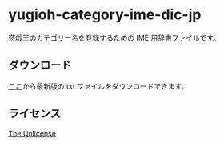 # yugioh-category-ime-dic-jp

遊戯王のカテゴリー名を登録するための IME 用辞書ファイルです。

## ダウンロード

[ここ](https://github.com/kintsuba/yugioh-category-ime-dic-jp/releases/latest)から最新版の txt ファイルをダウンロードできます。

## ライセンス

[The Unlicense](https://unlicense.org/)
